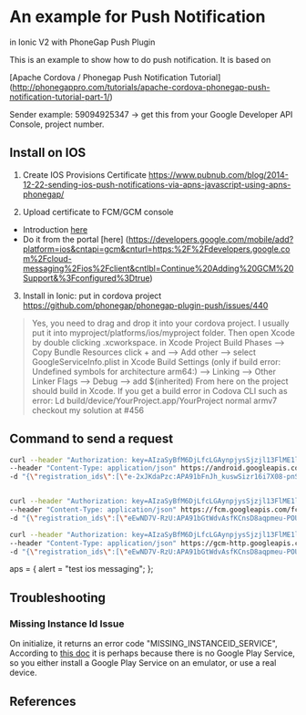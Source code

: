 
# An example for Push Notification

in Ionic V2 with PhoneGap Push Plugin

This is an example to show how to do push notification. It is based on

[Apache Cordova / Phonegap Push Notification Tutorial]
(http://phonegappro.com/tutorials/apache-cordova-phonegap-push-notification-tutorial-part-1/)

Sender example: 59094925347 -> get this from your Google Developer 
API Console, project number.

## Install on IOS

1. Create IOS Provisions Certificate
https://www.pubnub.com/blog/2014-12-22-sending-ios-push-notifications-via-apns-javascript-using-apns-phonegap/

2. Upload certificate to FCM/GCM console

 - Introduction [here](https://firebase.google.com/docs/cloud-messaging/ios/client#set_up_the_sdk)
 - Do it from the portal [here]
(https://developers.google.com/mobile/add?platform=ios&cntapi=gcm&cnturl=https:%2F%2Fdevelopers.google.com%2Fcloud-messaging%2Fios%2Fclient&cntlbl=Continue%20Adding%20GCM%20Support&%3Fconfigured%3Dtrue)

3. Install in Ionic: put in cordova project
https://github.com/phonegap/phonegap-plugin-push/issues/440

> Yes, you need to drag and drop it into your cordova project. I usually put it into
> myproject/platforms/ios/myproject folder.
> Then open Xcode by double clicking .xcworkspace.
> in Xcode Project Build Phases
> --> Copy Bundle Resources click + and
> --> Add other
> --> select GoogleServiceInfo.plist
> in Xcode Build Settings (only if build error: Undefined symbols for architecture arm64:)
> --> Linking
> --> Other Linker Flags
> --> Debug
> --> add $(inherited)
> From here on the project should build in Xcode.
> If you get a build error in Codova CLI such as error: Ld build/device/YourProject.app/YourProject normal armv7 
checkout my solution at #456


## Command to send a request

```bash
curl --header "Authorization: key=AIzaSyBfM6DjLfcLGAynpjysSjzjl13FlME1lLM" \
--header "Content-Type: application/json" https://android.googleapis.com/gcm/send \
-d "{\"registration_ids\":[\"e-2xJKdaPzc:APA91bFnJh_kuswSizr16i7X08-pnS6qEef1pkvRYEt-9C7Oek1PTf5SlhEUKgA-gdn5lFjE9--Mw3uHU-vZj4EWnQDggVXIpAMNH4Tz-TZuASK9deGuJWdDOiCoJ6DihJJErwAqSJyv\"],\"data\":{\"title\":\"good notification\",\"message\":\"really good\", \"foo\":\"bar\"}}"


curl --header "Authorization: key=AIzaSyBfM6DjLfcLGAynpjysSjzjl13FlME1lLM" \
--header "Content-Type: application/json" https://fcm.googleapis.com/fcm/send \
-d "{\"registration_ids\":[\"eEwND7V-RzU:APA91bGtWdvAsfKCnsD8aqpmeu-POUER6TgK6FUNEX24-Ext-RNvhaT6fNWz_s-ACSh1_Glt33AVDgFp1EUrDX3-7bU60FYQNECFMZEq_xOBrMMFkB4Y_cGS-c2YTn__bC1QhYjMjXKO\"],\"notification\":{\"title\":\"good notification7 body\",\"body\":\"really good\"}}"

curl --header "Authorization: key=AIzaSyBfM6DjLfcLGAynpjysSjzjl13FlME1lLM" \
--header "Content-Type: application/json" https://gcm-http.googleapis.com/gcm/send \
-d "{\"registration_ids\":[\"eEwND7V-RzU:APA91bGtWdvAsfKCnsD8aqpmeu-POUER6TgK6FUNEX24-Ext-RNvhaT6fNWz_s-ACSh1_Glt33AVDgFp1EUrDX3-7bU60FYQNECFMZEq_xOBrMMFkB4Y_cGS-c2YTn__bC1QhYjMjXKO\"],\"notification\":{\"title\":\"good notification 8 body gcm\",\"body\":\"really good\"}}"


```

   aps =     {
        alert = "test ios messaging";
    };
    
## Troubleshooting

###  Missing Instance Id Issue

On initialize, it returns an error code "MISSING_INSTANCEID_SERVICE",
According to [this doc](https://developers.google.com/instance-id/guides/android-implementation#get_an_instance_id)
it is perhaps because there is no Google Play Service, so you either 
install a Google Play Service on an emulator, or use a real device.



## References
